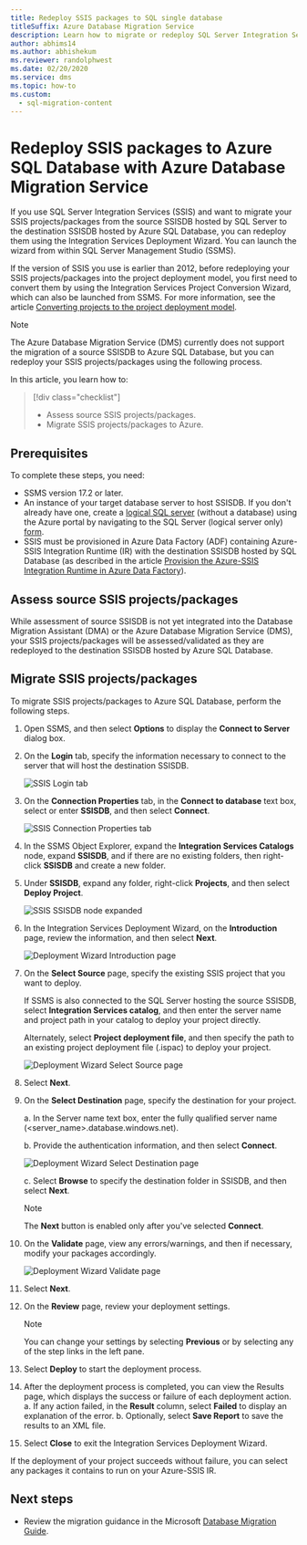 ```yaml
---
title: Redeploy SSIS packages to SQL single database
titleSuffix: Azure Database Migration Service
description: Learn how to migrate or redeploy SQL Server Integration Services packages and projects to Azure SQL Database single database using the Azure Database Migration Service and Data Migration Assistant.
author: abhims14
ms.author: abhishekum
ms.reviewer: randolphwest
ms.date: 02/20/2020
ms.service: dms
ms.topic: how-to
ms.custom:
  - sql-migration-content
---
```


# Redeploy SSIS packages to Azure SQL Database with Azure Database Migration Service

If you use SQL Server Integration Services (SSIS) and want to migrate your SSIS projects/packages from the source SSISDB hosted by SQL Server to the destination SSISDB hosted by Azure SQL Database, you can redeploy them using the Integration Services Deployment Wizard. You can launch the wizard from within SQL Server Management Studio (SSMS).

If the version of SSIS you use is earlier than 2012, before redeploying your SSIS projects/packages into the project deployment model, you first need to convert them by using the Integration Services Project Conversion Wizard, which can also be launched from SSMS. For more information, see the article [Converting projects to the project deployment model](/sql/integration-services/packages/deploy-integration-services-ssis-projects-and-packages#convert).

> [!NOTE]
> The Azure Database Migration Service (DMS) currently does not support the migration of a source SSISDB to Azure SQL Database, but you can redeploy your SSIS projects/packages using the following process.

In this article, you learn how to:
> [!div class="checklist"]
>
> * Assess source SSIS projects/packages.
> * Migrate SSIS projects/packages to Azure.

## Prerequisites

To complete these steps, you need:

* SSMS version 17.2 or later.
* An instance of your target database server to host SSISDB. If you don't already have one, create a [logical SQL server](/azure/azure-sql/database/logical-servers) (without a database) using the Azure portal by navigating to the SQL Server (logical server only) [form](https://portal.azure.com/#create/Microsoft.SQLServer).
* SSIS must be provisioned in Azure Data Factory (ADF) containing Azure-SSIS Integration Runtime (IR) with the destination SSISDB hosted by SQL Database (as described in the article [Provision the Azure-SSIS Integration Runtime in Azure Data Factory](../data-factory/tutorial-deploy-ssis-packages-azure.md)).

## Assess source SSIS projects/packages

While assessment of source SSISDB is not yet integrated into the Database Migration Assistant (DMA) or the Azure Database Migration Service (DMS), your SSIS projects/packages will be assessed/validated as they are redeployed to the destination SSISDB hosted by Azure SQL Database.

## Migrate SSIS projects/packages

To migrate SSIS projects/packages to Azure SQL Database, perform the following steps.

1. Open SSMS, and then select **Options** to display the **Connect to Server** dialog box.

2. On the **Login** tab, specify the information necessary to connect to the server that will host the destination SSISDB.

    ![SSIS Login tab](media/how-to-migrate-ssis-packages/dms-ssis-login-tab.png)

3. On the **Connection Properties** tab, in the **Connect to database** text box, select or enter **SSISDB**, and then select **Connect**.

    ![SSIS Connection Properties tab](media/how-to-migrate-ssis-packages/dms-ssis-conncetion-properties-tab.png)

4. In the SSMS Object Explorer, expand the **Integration Services Catalogs** node, expand **SSISDB**, and if there are no existing folders, then right-click **SSISDB** and create a new folder.

5. Under **SSISDB**, expand any folder, right-click **Projects**, and then select **Deploy Project**.

    ![SSIS SSISDB node expanded](media/how-to-migrate-ssis-packages/dms-ssis-ssisdb-node-expanded.png)

6. In the Integration Services Deployment Wizard, on the **Introduction** page, review the information, and then select **Next**.

    ![Deployment Wizard Introduction page](media/how-to-migrate-ssis-packages/dms-deployment-wizard-introduction-page.png)

7. On the **Select Source** page, specify the existing SSIS project that you want to deploy.

    If SSMS is also connected to the SQL Server hosting the source SSISDB, select **Integration Services catalog**, and then enter the server name and project path in your catalog to deploy your project directly.

    Alternately, select **Project deployment file**, and then specify the path to an existing project deployment file (.ispac) to deploy your project.

    ![Deployment Wizard Select Source page](media/how-to-migrate-ssis-packages/dms-deployment-wizard-select-source-page.png)
 
8. Select **Next**.
9. On the **Select Destination** page, specify the destination for your project.

    a. In the Server name text box, enter the fully qualified server name (<server_name>.database.windows.net).

    b. Provide the authentication information, and then select **Connect**.

    ![Deployment Wizard Select Destination page](media/how-to-migrate-ssis-packages/dms-deployment-wizard-select-destination-page.png)

    c. Select **Browse** to specify the destination folder in SSISDB, and then select **Next**.

    > [!NOTE]
    > The **Next** button is enabled only after you've selected **Connect**.

10. On the **Validate** page, view any errors/warnings, and then if necessary, modify your packages accordingly.

    ![Deployment Wizard Validate page](media/how-to-migrate-ssis-packages/dms-deployment-wizard-validate-page.png)

11. Select **Next**.

12. On the **Review** page, review your deployment settings.

    > [!NOTE]
    > You can change your settings by selecting **Previous** or by selecting any of the step links in the left pane.

13. Select **Deploy** to start the deployment process.

14. After the deployment process is completed, you can view the Results page, which displays the success or failure of each deployment action.
    a. If any action failed, in the **Result** column, select **Failed** to display an explanation of the error.
    b. Optionally, select **Save Report** to save the results to an XML file.

15. Select **Close** to exit the Integration Services Deployment Wizard.

If the deployment of your project succeeds without failure, you can select any packages it contains to run on your Azure-SSIS IR.

## Next steps

* Review the migration guidance in the Microsoft [Database Migration Guide](/data-migration/).
